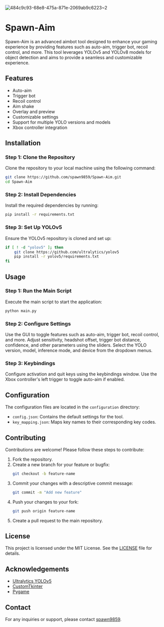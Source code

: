 ![484c9c93-68e8-475a-871e-2069ab9c6223~2](https://github.com/spawn9859/Spawn-AIm/assets/41244175/cb5fa9ec-9a88-4457-a9b3-c0675f6f052f)

# Spawn-Aim


Spawn-Aim is an advanced aimbot tool designed to enhance your gaming experience by providing features such as auto-aim, trigger bot, recoil control, and more. This tool leverages YOLOv5 and YOLOv8 models for object detection and aims to provide a seamless and customizable experience.

## Features

- Auto-aim
- Trigger bot
- Recoil control
- Aim shake
- Overlay and preview
- Customizable settings
- Support for multiple YOLO versions and models
- Xbox controller integration

## Installation

### Step 1: Clone the Repository
Clone the repository to your local machine using the following command:
```bash
git clone https://github.com/spawn9859/Spawn-Aim.git
cd Spawn-Aim
```

### Step 2: Install Dependencies
Install the required dependencies by running:
```bash
pip install -r requirements.txt
```

### Step 3: Set Up YOLOv5
Ensure the YOLOv5 repository is cloned and set up:
```bash
if [ ! -d "yolov5" ]; then
    git clone https://github.com/ultralytics/yolov5
    pip install -r yolov5/requirements.txt
fi
```

## Usage

### Step 1: Run the Main Script
Execute the main script to start the application:
```bash
python main.py
```

### Step 2: Configure Settings
Use the GUI to toggle features such as auto-aim, trigger bot, recoil control, and more. Adjust sensitivity, headshot offset, trigger bot distance, confidence, and other parameters using the sliders. Select the YOLO version, model, inference mode, and device from the dropdown menus.

### Step 3: Keybindings
Configure activation and quit keys using the keybindings window. Use the Xbox controller's left trigger to toggle auto-aim if enabled.

## Configuration

The configuration files are located in the `configuration` directory:

- `config.json`: Contains the default settings for the tool.
- `key_mapping.json`: Maps key names to their corresponding key codes.

## Contributing

Contributions are welcome! Please follow these steps to contribute:

1. Fork the repository.
2. Create a new branch for your feature or bugfix:
    ```bash
    git checkout -b feature-name
    ```
3. Commit your changes with a descriptive commit message:
    ```bash
    git commit -m "Add new feature"
    ```
4. Push your changes to your fork:
    ```bash
    git push origin feature-name
    ```
5. Create a pull request to the main repository.

## License

This project is licensed under the MIT License. See the [LICENSE](LICENSE) file for details.

## Acknowledgements

- [Ultralytics YOLOv5](https://github.com/ultralytics/yolov5)
- [CustomTkinter](https://github.com/TomSchimansky/CustomTkinter)
- [Pygame](https://www.pygame.org/)

## Contact

For any inquiries or support, please contact [spawn9859](https://github.com/spawn9859).
